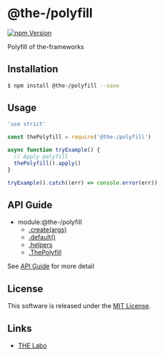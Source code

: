 @the-/polyfill
==========

<!---
This file is generated by @the-/templates. Do not update manually.
--->

<!-- Badge Start -->
<a name="badges"></a>

[![npm Version][bd_npm_shield_url]][bd_npm_url]

[bd_repo_url]: https://github.com/the-labo/the
[bd_npm_url]: http://www.npmjs.org/package/@the-/polyfill
[bd_npm_shield_url]: http://img.shields.io/npm/v/@the-/polyfill.svg?style=flat

<!-- Badge End -->


<!-- Description Start -->
<a name="description"></a>

Polyfill of the-frameworks

<!-- Description End -->


<!-- Overview Start -->
<a name="overview"></a>




<!-- Overview End -->


<!-- Sections Start -->
<a name="sections"></a>

<!-- Section from "doc/readme/01.Installation.md.hbs" Start -->

<a name="section-doc-readme-01-installation-md"></a>

Installation
-----

```bash
$ npm install @the-/polyfill --save
```


<!-- Section from "doc/readme/01.Installation.md.hbs" End -->

<!-- Section from "doc/readme/02.Usage.md.hbs" Start -->

<a name="section-doc-readme-02-usage-md"></a>

Usage
---------

```javascript
'use strict'

const thePolyfill = require('@the-/polyfill')

async function tryExample() {
  // Apply polyfill
  thePolyfill().apply()
}

tryExample().catch((err) => console.error(err))

```


<!-- Section from "doc/readme/02.Usage.md.hbs" End -->


<!-- Sections Start -->

<a name="api"></a>

## API Guide


- module:@the-/polyfill
  - [.create(args)](./doc/api/api.md#module_@the-/polyfill.create)
  - [.default()](./doc/api/api.md#module_@the-/polyfill.default)
  - [.helpers](./doc/api/api.md#module_@the-/polyfill.helpers)
  - [.ThePolyfill](./doc/api/api.md#module_@the-/polyfill.ThePolyfill)

See [API Guide](./doc/api/api.md) for more detail


<!-- LICENSE Start -->
<a name="license"></a>

License
-------
This software is released under the [MIT License](https://github.com/the-labo/the/blob/master/LICENSE).

<!-- LICENSE End -->


<!-- Links Start -->
<a name="links"></a>

Links
------

+ [THE Labo][the_labo_url]

[the_labo_url]: https://github.com/the-labo

<!-- Links End -->
